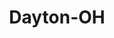 ---
title: Dayton-OH
slug: dayton-oh
f_state:
- cms/state/ohio.md
f_locations:
- cms/payday-loan/a-ce-americas-cash-express-343.md
- cms/payday-loan/ace-check-cashing-910.md
- cms/payday-loan/advance-america-2069.md
- cms/payday-loan/advance-america-2087.md
- cms/payday-loan/advance-america-2088.md
- cms/payday-loan/advance-america-2089.md
- cms/payday-loan/advance-america-3175.md
- cms/payday-loan/allied-cash-advance-3921.md
- cms/payday-loan/best-checking-5233.md
- cms/payday-loan/buckeye-check-cashing-5505.md
- cms/payday-loan/buckeye-check-cashing-5507.md
- cms/payday-loan/cash-advance-centers-of-ohio-6551.md
- cms/payday-loan/cash-advance-centers-of-ohio-6552.md
- cms/payday-loan/cashland-9213.md
- cms/payday-loan/cashland-9289.md
- cms/payday-loan/cashland-9290.md
- cms/payday-loan/cashland-9291.md
- cms/payday-loan/cashland-9292.md
- cms/payday-loan/cashland-9293.md
- cms/payday-loan/cashland-9294.md
- cms/payday-loan/cashland-9295.md
- cms/payday-loan/cashland-9296.md
- cms/payday-loan/cashland-9297.md
- cms/payday-loan/cashland-9298.md
- cms/payday-loan/cashland-9299.md
- cms/payday-loan/cashland-9300.md
- cms/payday-loan/cashland-9301.md
- cms/payday-loan/cashland-9302.md
- cms/payday-loan/cashland-9303.md
- cms/payday-loan/cashland-9304.md
- cms/payday-loan/cashland-9305.md
- cms/payday-loan/cashland-9306.md
- cms/payday-loan/cashland-9307.md
- cms/payday-loan/cashland---collections-9361.md
- cms/payday-loan/cashland---collections-9362.md
- cms/payday-loan/cashland---corporate-office-9363.md
- cms/payday-loan/cashland-financial-services-9377.md
- cms/payday-loan/cashland-financial-services-9378.md
- cms/payday-loan/cashland-financial-services-inc-9391.md
- cms/payday-loan/cashland-financial-services-inc-9392.md
- cms/payday-loan/cashland-inc-9416.md
- cms/payday-loan/check-go-9876.md
- cms/payday-loan/check-advance-of-ohio-10405.md
- cms/payday-loan/check-exchange-11208.md
- cms/payday-loan/check-exchange-11214.md
- cms/payday-loan/check-exchange-11215.md
- cms/payday-loan/check-exchange-11216.md
- cms/payday-loan/check-exchange-11217.md
- cms/payday-loan/check-into-cash-12279.md
- cms/payday-loan/check-into-cash-12320.md
- cms/payday-loan/check-into-cash-12321.md
- cms/payday-loan/check-into-cash-12322.md
- cms/payday-loan/check-into-cash-of-ohio-13552.md
- cms/payday-loan/check-into-cash-of-ohio-13576.md
- cms/payday-loan/check-into-cash-of-ohio-13577.md
- cms/payday-loan/checksmart-14783.md
- cms/payday-loan/checksmart-14807.md
- cms/payday-loan/checksmart-14808.md
- cms/payday-loan/checksmart-14809.md
- cms/payday-loan/checksmart-14810.md
- cms/payday-loan/checksmart-14811.md
- cms/payday-loan/checksmart-14812.md
- cms/payday-loan/checksmart-14813.md
- cms/payday-loan/east-dayton-currency-exchange-16477.md
- cms/payday-loan/east-dayton-currency-exchange-16478.md
- cms/payday-loan/f-e-hedman-check-protectors-signers-17408.md
- cms/payday-loan/fast-cash-express-tax-place-17722.md
- cms/payday-loan/fast-payday-loans-17894.md
- cms/payday-loan/fast-payday-loans-17895.md
- cms/payday-loan/hometown-cash-advance-19485.md
- cms/payday-loan/howsan-inc-19512.md
- cms/payday-loan/kentucky-check-exchange-20004.md
- cms/payday-loan/kentucky-check-exchange-20005.md
- cms/payday-loan/kentucky-check-exchange-20006.md
- cms/payday-loan/kentucky-check-exchange-20007.md
- cms/payday-loan/kentucky-check-exchange-20008.md
- cms/payday-loan/kentucky-check-exchange-20009.md
- cms/payday-loan/kentucky-check-exchange-20010.md
- cms/payday-loan/ky-check-exchange-20162.md
- cms/payday-loan/money-back-21141.md
- cms/payday-loan/money-back-inc-21144.md
- cms/payday-loan/national-cash-advance-22589.md
- cms/payday-loan/national-cash-advance-22639.md
- cms/payday-loan/national-cash-advance-22640.md
- cms/payday-loan/national-cash-advance-22641.md
- cms/payday-loan/qc-financial-24777.md
- cms/payday-loan/quik-cash-25449.md
- cms/payday-loan/quik-cash-25454.md
- cms/payday-loan/quik-cash-25455.md
- cms/payday-loan/rent-a-center-25898.md
- cms/payday-loan/rent-a-center-25901.md
- cms/payday-loan/rent-a-center-25902.md
- cms/payday-loan/schear-financial-service-inc-26233.md
- cms/payday-loan/united-check-cashing-28112.md
- cms/payday-loan/united-check-cashing-28114.md
- cms/payday-loan/united-check-cashing-co-28177.md
- cms/payday-loan/west-dayton-currency-exchange-28698.md
updated-on: '2024-05-30T13:41:28.615Z'
created-on: '2024-05-30T13:41:28.615Z'
published-on: '2024-05-30T13:54:32.469Z'
f_city: Dayton
layout: '[city].html'
tags: city
---